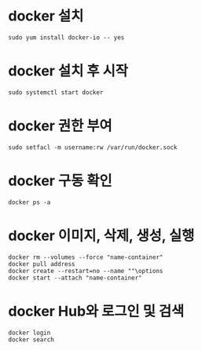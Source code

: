 # docker  설치
```
sudo yum install docker-io -- yes
```
# docker 설치 후 시작
```
sudo systemctl start docker
```
# docker 권한 부여
```
sudo setfacl -m username:rw /var/run/docker.sock
```
# docker 구동 확인
```
docker ps -a
```
# docker 이미지, 삭제, 생성, 실행
```
docker rm --volumes --force "name-container"
docker pull address
docker create --restart=no --name ""\options
docker start --attach "name-container"
```
# docker Hub와 로그인 및 검색
```
docker login
docker search
```